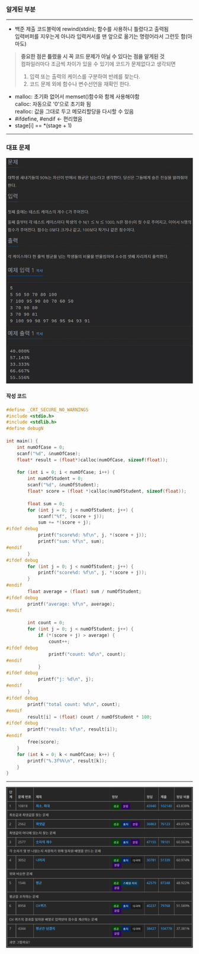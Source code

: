 ### 알게된 부분
---
* 백준 제출 코드블럭에 rewind(stdin); 함수를 사용하니 틀렸다고 출력됨  
입력버퍼를 지우는게 아니라 입력커서를 맨 앞으로 옮기는 명령어라서 그런듯 함(아마도)  
  
>**중요한 점은 틀렸을 시 꼭 코드 문제가 아닐 수 있다는 점을 알게된 것**  
>컴파일러마다 조금씩 차이가 있을 수 있기에 코드가 문제없다고 생각되면  
>1. 입력 또는 출력의 케이스를 구분하여 반례를 찾는다.
>2. 코드 문제 외에 함수나 변수선언을 재확인 한다.  
   
* malloc: 초기화 없어서 memset()함수와 함께 사용해야함  
calloc: 자동으로 '0'으로 초기화 됨  
realloc: 값을 그대로 두고 메모리할당을 다시할 수 있음  
* #ifdefine, #endif <- 편리했음
* stage[i] == *(stage + 1)  

---
### 대표 문제
![image](/images/BJ_stage05_q07.png)
#### 작성 코드
```c
#define _CRT_SECURE_NO_WARNINGS
#include <stdio.h>
#include <stdlib.h>
#define debugN

int main() {
	int numOfCase = 0;
	scanf("%d", &numOfCase);
	float* result = (float*)calloc(numOfCase, sizeof(float));

	for (int i = 0; i < numOfCase; i++) {
		int numOfStudent = 0;
		scanf("%d", &numOfStudent);
		float* score = (float *)calloc(numOfStudent, sizeof(float));

		float sum = 0;
		for (int j = 0; j < numOfStudent; j++) {
			scanf("%f", (score + j));
			sum += *(score + j);
#ifdef debug
			printf("score%d: %f\n", j, *(score + j));
			printf("sum: %f\n", sum);
#endif
		}
#ifdef debug
		for (int j = 0; j < numOfStudent; j++) {
			printf("score%d: %f\n", j, *(score + j));
		}
#endif
		float average = (float) sum / numOfStudent;
#ifdef debug
		printf("average: %f\n", average);
#endif

		int count = 0;
		for (int j = 0; j < numOfStudent; j++) {
			if (*(score + j) > average) {
				count++;
#ifdef debug
				printf("count: %d\n", count);
#endif
			}
#ifdef debug
			printf("j: %d\n", j);
#endif
		}
#ifdef debug
		printf("total count: %d\n", count);
#endif
		result[i] = (float) count / numOfStudent * 100;
#ifdef debug
		printf("result: %f\n", result[i]);
#endif
		free(score);
	}
	for (int k = 0; k < numOfCase; k++) {
		printf("%.3f%%\n", result[k]);
	}
}
```
---
![image](/images/BJ_stage05_03.png)
